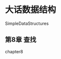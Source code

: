 <meta http-equiv="Content-Type" content="text/html; charset=utf-8">


# 大话数据结构
SimpleDataStructures

## 第8章  查找
chapter8